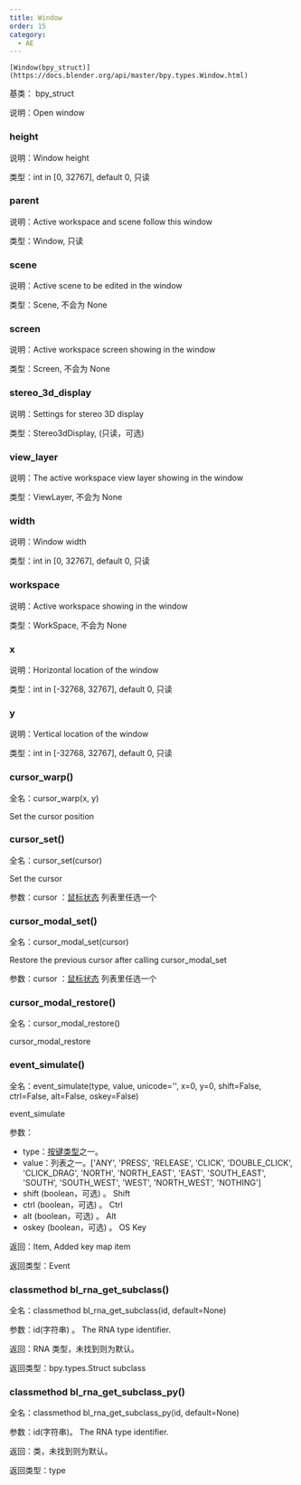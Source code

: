 ```yaml
---
title: Window
order: 15
category:
  - AE
---
```


    [Window(bpy_struct)](https://docs.blender.org/api/master/bpy.types.Window.html)

基类： bpy_struct

说明：Open window

### height

说明：Window height

类型：int in [0, 32767], default 0, 只读

### parent

说明：Active workspace and scene follow this window

类型：Window, 只读

### scene

说明：Active scene to be edited in the window

类型：Scene, 不会为 None

### screen

说明：Active workspace screen showing in the window

类型：Screen, 不会为 None

### stereo_3d_display

说明：Settings for stereo 3D display

类型：Stereo3dDisplay, (只读，可选)

### view_layer

说明：The active workspace view layer showing in the window

类型：ViewLayer, 不会为 None

### width

说明：Window width

类型：int in [0, 32767], default 0, 只读

### workspace

说明：Active workspace showing in the window

类型：WorkSpace, 不会为 None

### x

说明：Horizontal location of the window

类型：int in [-32768, 32767], default 0, 只读

### y

说明：Vertical location of the window

类型：int in [-32768, 32767], default 0, 只读

### cursor_warp()

全名：cursor_warp(x, y)

Set the cursor position

### cursor_set()

全名：cursor_set(cursor)

Set the cursor

参数：cursor ：[鼠标状态](https://www.yuelili.com/?p=19525) 列表里任选一个

### cursor_modal_set()

全名：cursor_modal_set(cursor)

Restore the previous cursor after calling cursor_modal_set

参数：cursor ：[鼠标状态](https://www.yuelili.com/?p=19525) 列表里任选一个

### cursor_modal_restore()

全名：cursor_modal_restore()

cursor_modal_restore

### event_simulate()

全名：event_simulate(type, value, unicode='', x=0, y=0, shift=False, ctrl=False,
alt=False, oskey=False)

event_simulate

参数：

- type：[按键类型](https://www.yuelili.com/?p=19528)之一。
- value：列表之一。['ANY', 'PRESS', 'RELEASE', 'CLICK', 'DOUBLE_CLICK', 'CLICK_DRAG', 'NORTH', 'NORTH_EAST', 'EAST', 'SOUTH_EAST', 'SOUTH', 'SOUTH_WEST', 'WEST', 'NORTH_WEST', 'NOTHING']
- shift (boolean，可选) 。 Shift
- ctrl (boolean，可选) 。 Ctrl
- alt (boolean，可选) 。 Alt
- oskey (boolean，可选) 。 OS Key

返回：Item, Added key map item

返回类型：Event

### classmethod bl_rna_get_subclass()

全名：classmethod bl_rna_get_subclass(id, default=None)

参数：id(字符串) 。 The RNA type identifier.

返回：RNA 类型，未找到则为默认。

返回类型：bpy.types.Struct subclass

### classmethod bl_rna_get_subclass_py()

全名：classmethod bl_rna_get_subclass_py(id, default=None)

参数：id(字符串)。 The RNA type identifier.

返回：类，未找到则为默认。

返回类型：type
